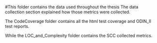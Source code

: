 #This folder contains the data used throughout the thesis
The data collection section explained how those metrics were collected.

The CodeCoverage folder contains all the html test coverage and ODIN_II test reports.

While the LOC_and_Complexity folder contains the SCC collected metrics.

